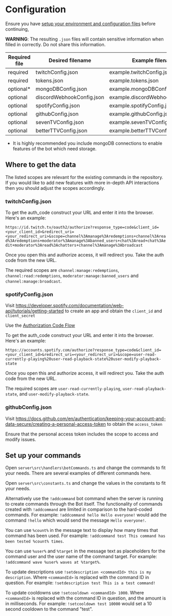 
# Configuration

Ensure you have [setup your environment and configuration files](SETUP.md) before continuing,

**WARNING**: The resulting `.json` files will contain sensitive information when filled in correctly. Do not share this information.

| Required file | Desired filename          | Example filename                  |
| ------------- | ------------------------- | --------------------------------- |
| required      | twitchConfig.json         | example.twitchConfig.json         |
| required      | tokens.json               | example.tokens.json               |
| optional*     | mongoDBConfig.json        | example.mongoDBConfig.json        |
| optional      | discordWebhookConfig.json | example.discordWebhookConfig.json |
| optional      | spotifyConfig.json        | example.spotifyConfig.json        |
| optional      | githubConfig.json         | example.githubConfig.json         |
| optional      | sevenTVConfig.json        | example.sevenTVConfig.json        |
| optional      | betterTTVConfig.json      | example.betterTTVConfig.json      |

* It is highly recommended you include mongoDB connections to enable features of the bot which need storage.

## Where to get the data

The listed scopes are relevant for the existing commands in the repository. If you would like to add new features with more in-depth API interactions then you should adjust the scopes accordingly.

### twitchConfig.json

To get the auth_code construct your URL and enter it into the browser.  Here's an example:

`https://id.twitch.tv/oauth2/authorize?response_type=code&client_id=<your_client_id>&redirect_uri=<your_redirect_uri>&scope=channel%3Amanage%3Aredemptions+channel%3Aread%3Aredemptions+moderator%3Amanage%3Abanned_users+chat%3Aread+chat%3Aedit+moderator%3Aread%3Achatters+channel%3Amanage%3Abroadcast`

Once you open this and authorize access, it will redirect you. Take the auth code from the new URL.

The required scopes are `channel:manage:redemptions`, `channel:read:redemptions`, `moderator:manage:banned_users` and `channel:manage:broadcast`. 

### spotifyConfig.json

Visit https://developer.spotify.com/documentation/web-api/tutorials/getting-started to create an app and obtain the `client_id` and `client_secret`

Use the [Authorization Code Flow](https://developer.spotify.com/documentation/web-api/tutorials/code-flow)

To get the auth_code construct your URL and enter it into the browser. Here's an example:

`https://accounts.spotify.com/authorize?response_type=code&client_id=<your_client_id>&redirect_uri=<your_redirect_uri>&scope=user-read-currently-playing%20user-read-playback-state%20user-modify-playback-state`

Once you open this and authorize access, it will redirect you. Take the auth code from the new URL.

The required scopes are `user-read-currently-playing`, `user-read-playback-state`, and `user-modify-playback-state`. 

### githubConfig.json

Visit https://docs.github.com/en/authentication/keeping-your-account-and-data-secure/creating-a-personal-access-token to obtain the `access_token`

Ensure that the personal access token includes the scope to access and modify issues.

## Set up your commands


Open `server\src\handlers\botCommands.ts` and change the commands to fit your needs. There are several examples of different commands here.

Open `server\src\constants.ts` and change the values in the constants to fit your needs.

Alternatively use the `!addcommand` bot command when the server is running to create commands through the Bot itself. The functionality of commands created with `!addcommand` are limited in comparison to the hard-coded commands. For example: `!addcommand hello Hello everyone!` would add the command `!hello` which would send the message `Hello everyone!`.

You can use `%count%` in the message text to display how many times that command has been used. For example: `!addcommand test This command has been tested %count% times`.

You can use `%user%` and `%target` in the message text as placeholders for the command user and the user name of the command target. For example: `!addcommand wave %user% waves at %target%`.


To update descriptions use `!setdescription <commandId> this is my description`. Where `<commandId>` is replaced with the command ID in question. For example: `!setdescription test This is a test command!`

To update cooldowns use `!setcooldown <commandId> 1000`. Where `<commandId>` is replaced with the command ID in question, and the amount is in milliseconds. For example: `!setcooldown test 10000` would set a 10 second cooldown to the command "test".
